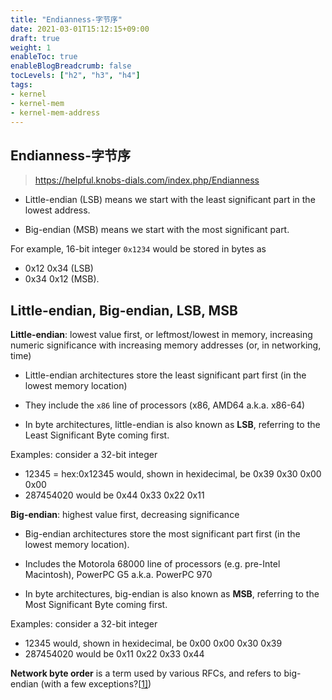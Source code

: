 ```yaml
---
title: "Endianness-字节序"
date: 2021-03-01T15:12:15+09:00
draft: true
weight: 1
enableToc: true
enableBlogBreadcrumb: false
tocLevels: ["h2", "h3", "h4"]
tags:
- kernel
- kernel-mem
- kernel-mem-address
---
```


## Endianness-字节序

> https://helpful.knobs-dials.com/index.php/Endianness

- Little-endian (LSB) means we start with the least significant part in the lowest address.

- Big-endian (MSB) means we start with the most significant part.

For example, 16-bit integer `0x1234` would be stored in bytes as 
- 0x12 0x34 (LSB) 
- 0x34 0x12 (MSB).

## Little-endian, Big-endian, LSB, MSB

**Little-endian**: lowest value first, or leftmost/lowest in memory, increasing numeric significance with increasing memory addresses (or, in networking, time)

- Little-endian architectures store the least significant part first (in the lowest memory location)
- They include the `x86` line of processors (x86, AMD64 a.k.a. x86-64)

- In byte architectures, little-endian is also known as **LSB**, referring to the Least Significant Byte coming first.


Examples: consider a 32-bit integer

- 12345 = hex:0x12345 would, shown in hexidecimal, be 0x39 0x30 0x00 0x00
- 287454020 would be 0x44 0x33 0x22 0x11



**Big-endian**: highest value first, decreasing significance

- Big-endian architectures store the most significant part first (in the lowest memory location).
- Includes the Motorola 68000 line of processors (e.g. pre-Intel Macintosh), PowerPC G5 a.k.a. PowerPC 970

- In byte architectures, big-endian is also known as **MSB**, referring to the Most Significant Byte coming first.


Examples: consider a 32-bit integer

- 12345 would, shown in hexidecimal, be 0x00 0x00 0x30 0x39
- 287454020 would be 0x11 0x22 0x33 0x44



**Network byte order** is a term used by various RFCs, and refers to big-endian (with a few exceptions?[[1\]](http://en.wikipedia.org/wiki/Network_byte_order#Endianness_in_networking))

